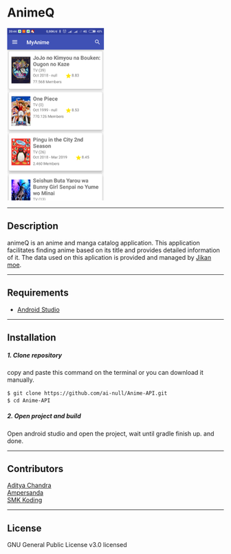 # AnimeQ

<div>
  <img height="400px" src="https://raw.githubusercontent.com/ai-null/Anime-API/master/Screenshot_2018-10-30-20-44-17-664_widyanto.fauzan.tugasakhir.png"/>
</div>

___
## Description
animeQ is an anime and manga catalog application. This application facilitates finding anime based on its title and provides detailed information of it. The data used on this aplication is provided and managed by [Jikan moe](https://jikan.moe/).

___
## Requirements
 * [Android Studio](https://developer.android.com/studio)

___
## Installation
##### 1. Clone repository
copy and paste this command on the terminal or you can download it manually.
<br />
```sh
$ git clone https://github.com/ai-null/Anime-API.git
$ cd Anime-API
```
##### 2. Open project and build
Open android studio and open the project, wait until gradle finish up. and done.

___
## Contributors
[Aditya Chandra](https://github.com/inibukanadit) <br/>
[Ampersanda](https://github.com/ampersanda) <br/>
[SMK Koding](https://smkcoding.id/)

___
## License
GNU General Public License v3.0 licensed
